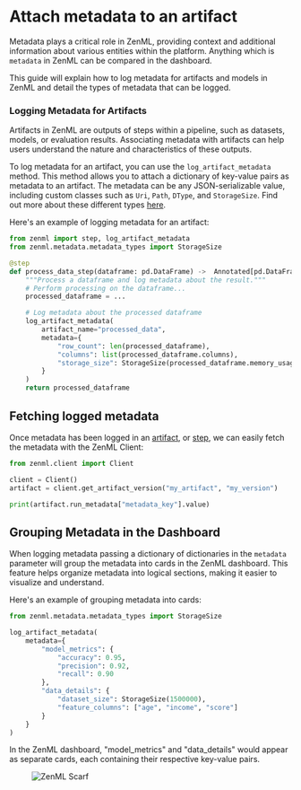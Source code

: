 # Attach metadata to an artifact

Metadata plays a critical role in ZenML, providing context and additional information about various entities within the platform. Anything which is `metadata` in ZenML can be compared in the dashboard.

This guide will explain how to log metadata for artifacts and models in ZenML and detail the types of metadata that can be logged.

### Logging Metadata for Artifacts

Artifacts in ZenML are outputs of steps within a pipeline, such as datasets, models, or evaluation results. Associating metadata with artifacts can help users understand the nature and characteristics of these outputs.

To log metadata for an artifact, you can use the `log_artifact_metadata` method. This method allows you to attach a dictionary of key-value pairs as metadata to an artifact. The metadata can be any JSON-serializable value, including custom classes such as `Uri`, `Path`, `DType`, and `StorageSize`. Find out more about these different types [here](../track-metrics-metadata/logging-metadata.md).&#x20;

Here's an example of logging metadata for an artifact:

```python
from zenml import step, log_artifact_metadata
from zenml.metadata.metadata_types import StorageSize

@step
def process_data_step(dataframe: pd.DataFrame) ->  Annotated[pd.DataFrame, "processed_data"],:
    """Process a dataframe and log metadata about the result."""
    # Perform processing on the dataframe...
    processed_dataframe = ...

    # Log metadata about the processed dataframe
    log_artifact_metadata(
        artifact_name="processed_data",
        metadata={
            "row_count": len(processed_dataframe),
            "columns": list(processed_dataframe.columns),
            "storage_size": StorageSize(processed_dataframe.memory_usage().sum())
        }
    )
    return processed_dataframe
```

## Fetching logged metadata

Once metadata has been logged in an [artifact](attach-metadata-to-a-artifact.md), or [step](../track-metrics-metadata/attach-metadata-to-a-model.md), we can easily fetch the metadata with the ZenML Client:

```python
from zenml.client import Client

client = Client()
artifact = client.get_artifact_version("my_artifact", "my_version")

print(artifact.run_metadata["metadata_key"].value)
```

## Grouping Metadata in the Dashboard

When logging metadata passing a dictionary of dictionaries in the `metadata` parameter will group the metadata into cards in the ZenML dashboard. This feature helps organize metadata into logical sections, making it easier to visualize and understand.

Here's an example of grouping metadata into cards:

```python
from zenml.metadata.metadata_types import StorageSize

log_artifact_metadata(
    metadata={
        "model_metrics": {
            "accuracy": 0.95,
            "precision": 0.92,
            "recall": 0.90
        },
        "data_details": {
            "dataset_size": StorageSize(1500000),
            "feature_columns": ["age", "income", "score"]
        }
    }
)
```

In the ZenML dashboard, "model\_metrics" and "data\_details" would appear as separate cards, each containing their respective key-value pairs.
<!-- For scarf -->
<figure><img alt="ZenML Scarf" referrerpolicy="no-referrer-when-downgrade" src="https://static.scarf.sh/a.png?x-pxid=f0b4f458-0a54-4fcd-aa95-d5ee424815bc" /></figure>


